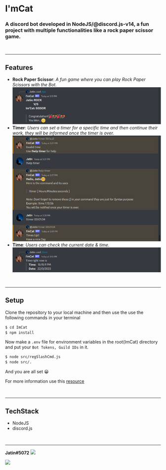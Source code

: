 # I'mCat

### A discord bot developed in NodeJS/@discord.js-v14, a fun project with multiple functionalities like a rock paper scissor game.

<br>

---

## Features

- **Rock Paper Scissor**: _A fun game where you can play Rock Paper Scissors with the Bot._![img](media/rps.png)
- **Timer**: _Users can set a timer for a specific time and then continue their work, they will be informed once the timer is over._![img](media/timer.png)
- **Time**: _Users can check the current date & time._![img](media/time.png)

<br>

---

## Setup

Clone the repository to your local machine and then use the use the following commands in your terminal

```Bash
$ cd ImCat
$ npm install
```

Now make a `.env` file for environment variables in the root(ImCat) directory and put your `Bot Tokens, Guild IDs` in it.

```Bash
$ node src/regSlashCmd.js
$ node src/.
```

And you are all set 😀

For more information use this [resource](https://www.youtube.com/watch?v=7rU_KyudGBY)

<br>

---

## TechStack

- NodeJS
- discord.js

<br>

---

**Jatin#5072** <img src="https://img.icons8.com/color/512/discord-logo.png" height="20px">

<a href="https://www.linkedin.com/in/jatin-sharma-a4b08b22b/"><img src="https://img.icons8.com/color/512/linkedin.png" height="25px"></a>
